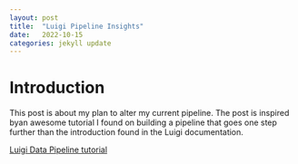 ```yaml
---
layout: post
title:  "Luigi Pipeline Insights"
date:   2022-10-15
categories: jekyll update
---
```


# Introduction

This post is about my plan to alter my current pipeline. The post is inspired byan awesome tutorial I found on building a pipeline that goes one step further than the introduction found in the Luigi documentation.

[Luigi Data Pipeline tutorial](https://www.digitalocean.com/community/tutorials/how-to-build-a-data-processing-pipeline-using-luigi-in-python-on-ubuntu-20-04)



